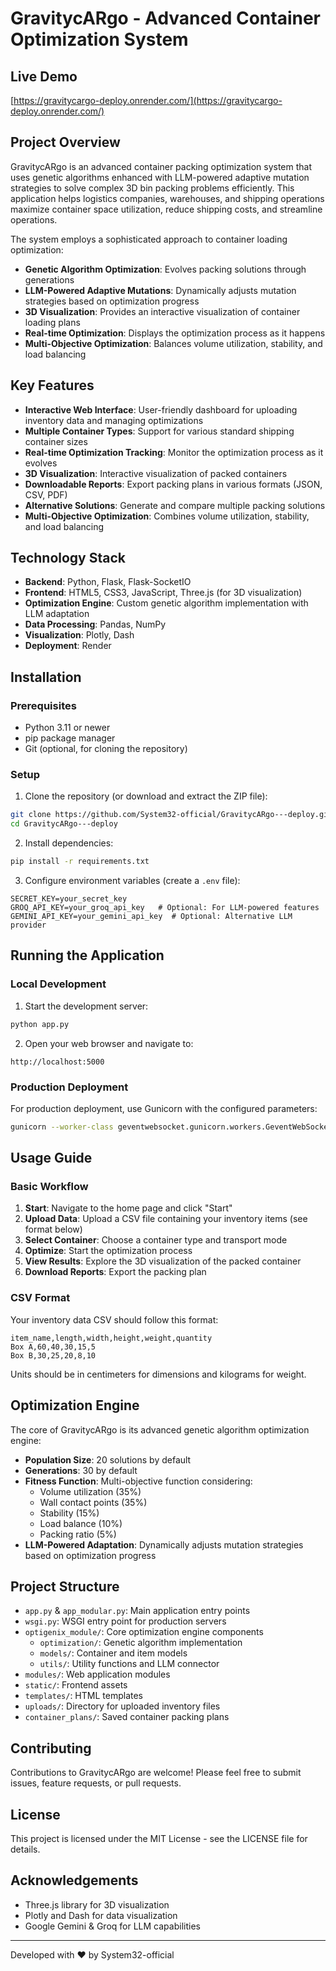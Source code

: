 # GravitycARgo - Advanced Container Optimization System



## Live Demo

[https://gravitycargo-deploy.onrender.com/](https://gravitycargo-deploy.onrender.com/)

## Project Overview

GravitycARgo is an advanced container packing optimization system that uses genetic algorithms enhanced with LLM-powered adaptive mutation strategies to solve complex 3D bin packing problems efficiently. This application helps logistics companies, warehouses, and shipping operations maximize container space utilization, reduce shipping costs, and streamline operations.

The system employs a sophisticated approach to container loading optimization:

- **Genetic Algorithm Optimization**: Evolves packing solutions through generations
- **LLM-Powered Adaptive Mutations**: Dynamically adjusts mutation strategies based on optimization progress
- **3D Visualization**: Provides an interactive visualization of container loading plans
- **Real-time Optimization**: Displays the optimization process as it happens
- **Multi-Objective Optimization**: Balances volume utilization, stability, and load balancing

## Key Features

- **Interactive Web Interface**: User-friendly dashboard for uploading inventory data and managing optimizations
- **Multiple Container Types**: Support for various standard shipping container sizes
- **Real-time Optimization Tracking**: Monitor the optimization process as it evolves
- **3D Visualization**: Interactive visualization of packed containers
- **Downloadable Reports**: Export packing plans in various formats (JSON, CSV, PDF)
- **Alternative Solutions**: Generate and compare multiple packing solutions
- **Multi-Objective Optimization**: Combines volume utilization, stability, and load balancing

## Technology Stack

- **Backend**: Python, Flask, Flask-SocketIO
- **Frontend**: HTML5, CSS3, JavaScript, Three.js (for 3D visualization)
- **Optimization Engine**: Custom genetic algorithm implementation with LLM adaptation
- **Data Processing**: Pandas, NumPy
- **Visualization**: Plotly, Dash
- **Deployment**: Render

## Installation

### Prerequisites

- Python 3.11 or newer
- pip package manager
- Git (optional, for cloning the repository)

### Setup

1. Clone the repository (or download and extract the ZIP file):

```bash
git clone https://github.com/System32-official/GravitycARgo---deploy.git
cd GravitycARgo---deploy
```

2. Install dependencies:

```bash
pip install -r requirements.txt
```

3. Configure environment variables (create a `.env` file):

```
SECRET_KEY=your_secret_key
GROQ_API_KEY=your_groq_api_key   # Optional: For LLM-powered features
GEMINI_API_KEY=your_gemini_api_key  # Optional: Alternative LLM provider
```

## Running the Application

### Local Development

1. Start the development server:

```bash
python app.py
```

2. Open your web browser and navigate to:

```
http://localhost:5000
```

### Production Deployment

For production deployment, use Gunicorn with the configured parameters:

```bash
gunicorn --worker-class geventwebsocket.gunicorn.workers.GeventWebSocketWorker -w 1 --timeout 300 wsgi:app
```

## Usage Guide

### Basic Workflow

1. **Start**: Navigate to the home page and click "Start"
2. **Upload Data**: Upload a CSV file containing your inventory items (see format below)
3. **Select Container**: Choose a container type and transport mode
4. **Optimize**: Start the optimization process
5. **View Results**: Explore the 3D visualization of the packed container
6. **Download Reports**: Export the packing plan

### CSV Format

Your inventory data CSV should follow this format:

```
item_name,length,width,height,weight,quantity
Box A,60,40,30,15,5
Box B,30,25,20,8,10
```

Units should be in centimeters for dimensions and kilograms for weight.

## Optimization Engine

The core of GravitycARgo is its advanced genetic algorithm optimization engine:

- **Population Size**: 20 solutions by default
- **Generations**: 30 by default
- **Fitness Function**: Multi-objective function considering:
  - Volume utilization (35%)
  - Wall contact points (35%)
  - Stability (15%)
  - Load balance (10%)
  - Packing ratio (5%)
- **LLM-Powered Adaptation**: Dynamically adjusts mutation strategies based on optimization progress

## Project Structure

- `app.py` & `app_modular.py`: Main application entry points
- `wsgi.py`: WSGI entry point for production servers
- `optigenix_module/`: Core optimization engine components
  - `optimization/`: Genetic algorithm implementation
  - `models/`: Container and item models
  - `utils/`: Utility functions and LLM connector
- `modules/`: Web application modules
- `static/`: Frontend assets
- `templates/`: HTML templates
- `uploads/`: Directory for uploaded inventory files
- `container_plans/`: Saved container packing plans

## Contributing

Contributions to GravitycARgo are welcome! Please feel free to submit issues, feature requests, or pull requests.

## License

This project is licensed under the MIT License - see the LICENSE file for details.

## Acknowledgements

- Three.js library for 3D visualization
- Plotly and Dash for data visualization
- Google Gemini & Groq for LLM capabilities

---

Developed with ❤️ by System32-official
